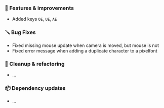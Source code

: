 ### 🚀 Features & improvements

- Added keys `OE`, `UE`, `AE`

### 🪛 Bug Fixes

- Fixed missing mouse update when camera is moved, but mouse is not
- Fixed error message when adding a duplicate character to a pixelfont

### 🧽 Cleanup & refactoring

- ...

### 📦 Dependency updates

- ...